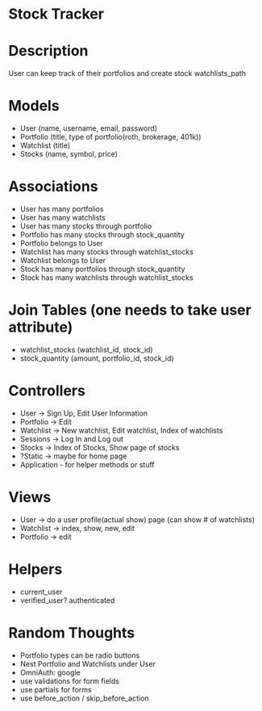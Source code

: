 # Stock Tracker

# Description
User can keep track of their portfolios and create stock watchlists_path

# Models
- User (name, username, email, password)
- Portfolio (title, type of portfolio(roth, brokerage, 401k))
- Watchlist (title)
- Stocks (name, symbol, price)

# Associations
- User has many portfolios
- User has many watchlists 
- User has many stocks through portfolio
- Portfolio has many stocks through stock_quantity
- Portfolio belongs to User
- Watchlist has many stocks through watchlist_stocks
- Watchlist belongs to User
- Stock has many portfolios through stock_quantity
- Stock has many watchlists through watchlist_stocks

# Join Tables (one needs to take user attribute)
- watchlist_stocks (watchlist_id, stock_id)
- stock_quantity (amount, portfolio_id, stock_id)

# Controllers
- User -> Sign Up, Edit User Information
- Portfolio -> Edit
- Watchlist -> New watchlist, Edit watchlist, Index of watchlists
- Sessions -> Log In and Log out
- Stocks -> Index of Stocks, Show page of stocks
- ?Static -> maybe for home page
- Application - for helper methods or stuff

# Views
- User -> do a user profile(actual show) page (can show # of watchlists)
- Watchlist -> index, show, new, edit
- Portfolio -> edit

# Helpers
- current_user
- verified_user? authenticated

# Random Thoughts
- Portfolio types can be radio buttons
- Nest Portfolio and Watchlists under User
- OmniAuth: google 
- use validations for form fields
- use partials for forms
- use before_action / skip_before_action
